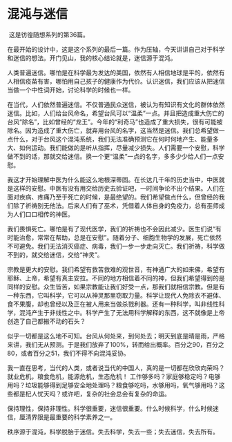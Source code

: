 # 混沌与迷信

​	这是彷徨随想系列的第36篇。



​	在最开始的设计中，这是这个系列的最后一篇。作为压轴，今天讲讲自己对于科学和迷信的想法。开门见山，我的核心结论就是，迷信源于混沌。



​	人类普遍迷信。哪怕是在科学最为发达的美国，依然有人相信地球是平的，依然有人相信疫苗有害，哪怕用自己孩子的健康作为代价。认识迷信，我们应该从把迷信当做一个中性词开始，讨论科学的时候也一样。



​	在当代，人们依然普遍迷信。不仅普通民众迷信，被认为有知识有文化的群体依然迷信。比如，人们给台风命名，希望台风可以“温柔”一点。并且把造成重大伤亡的台风“除名”，比如曾经的“龙王”。今年的“利奇马”也造成了重大损失，很有可能被除名。因为造成了重大伤亡，就弃用台风的名字，这当然是迷信。我们总希望做一点什么，对于台风这个混沌系统，我们无法准确预测它在何时何地产生、能量多大、如何运动。我们能做的是听从指挥，尽量减少损失。人们需要一个安慰，科学做不到的话，那就交给迷信。换一个更“温柔”一点的名字，多多少少给人们一点安慰。



​	我这才开始理解中医为什么能这么地根深蒂固。在长达几千年的历史当中，中医就是这样的安慰。中医有没有用交给历史去验证吧，一时间争论不出个结果。人们在面对疾病、疼痛乃至于死亡的时候，是最绝望的。我们希望做点什么，但曾经的我们除了祈祷别无他法。后来人们有了巫术，凭借着人体自身的免疫力，总有巫师成为人们口口相传的神医。



​	我们畏惧死亡。哪怕是有了现代医学，我们的祈祷也不会因此减少。医生们说“有时能治愈，常常在帮助，总是在安慰”。随着分子、细胞生物学的发展，死亡依然不可避免。我们无法消灭癌症、病毒，我们一步一步走向灭亡。我们祈祷，科学做不到的，就交给迷信，交给“神灵”。



​	宗教是更大的安慰。我们希望有救苦救难的观世音，有神通广大的如来佛，希望有耶稣、上帝，希望有真主安拉。不同的地方相信着不同的神，但我们希望得到的是同样的安慰。众生皆苦，如果宗教能让我们好受一点，那我们就相信宗教。但是有一种东西，它叫科学，它可以从神灵那里窃取力量。科学让现代人免除衣不避体、食不果腹，却也曾经以及正在被人用来当做杀戮利器。还有一种科学，叫非线性科学，混沌产生于非线性之中。科学产生了无法用科学解释的东西，这不就像是上帝创造了自己都搬不动的石头？



​	似乎一切都是这么地不可知。台风从何处来，到何处去；明天到底是晴是雨，严格来讲，我们无从预测。于是我们放弃了100%，转而给出概率。百分之90，百分之80，或者百分之51，我们不得不向混沌妥协。



​	我一直在思考，当代的人类，或者说当代的中国人，真的是一切都在欣欣向荣吗？就业危机，粮食危机，能源危机，生态危机！ 工作够多吗？家庭够稳定吗？电够用吗？垃圾能够得到足够安全地处理吗？粮食够吃吗，水够用吗，氧气够用吗？这些都是杞人忧天吗？或许吧，复杂的社会总会有复杂的命运。



​	保持理性，保持非理性。科学很重要，迷信很重要。什么时候科学，什么时候迷信，厘清界限是最重要的科学素养之一。



​	秩序源于混沌，科学脱胎于迷信。失去科学，失去一些；失去迷信，失去所有。



​	